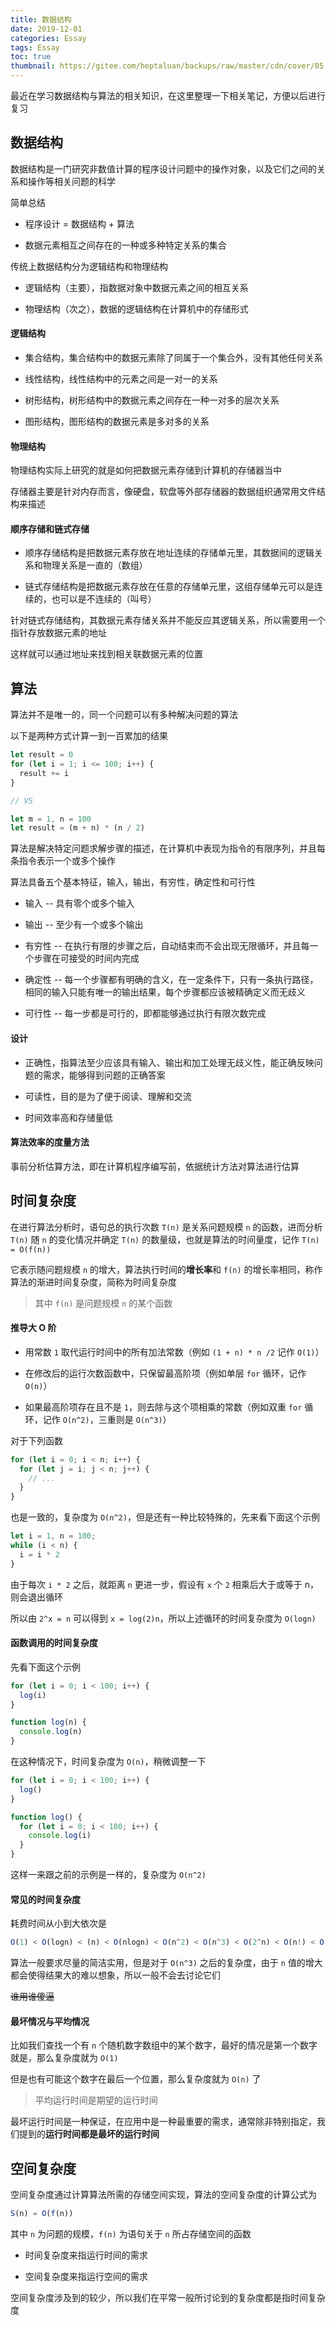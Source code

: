 ```yaml
---
title: 数据结构
date: 2019-12-01
categories: Essay
tags: Essay
toc: true
thumbnail: https://gitee.com/heptaluan/backups/raw/master/cdn/cover/05.jpg
---
```


最近在学习数据结构与算法的相关知识，在这里整理一下相关笔记，方便以后进行复习

<!--more-->

## 数据结构

数据结构是一门研究非数值计算的程序设计问题中的操作对象，以及它们之间的关系和操作等相关问题的科学

简单总结

* 程序设计 = 数据结构 + 算法

* 数据元素相互之间存在的一种或多种特定关系的集合

传统上数据结构分为逻辑结构和物理结构

* 逻辑结构（主要），指数据对象中数据元素之间的相互关系

* 物理结构（次之），数据的逻辑结构在计算机中的存储形式



#### 逻辑结构

* 集合结构，集合结构中的数据元素除了同属于一个集合外，没有其他任何关系

* 线性结构，线性结构中的元素之间是一对一的关系

* 树形结构，树形结构中的数据元素之间存在一种一对多的层次关系

* 图形结构，图形结构的数据元素是多对多的关系


#### 物理结构

物理结构实际上研究的就是如何把数据元素存储到计算机的存储器当中

存储器主要是针对内存而言，像硬盘，软盘等外部存储器的数据组织通常用文件结构来描述


#### 顺序存储和链式存储

* 顺序存储结构是把数据元素存放在地址连续的存储单元里，其数据间的逻辑关系和物理关系是一直的（数组）

* 链式存储结构是把数据元素存放在任意的存储单元里，这组存储单元可以是连续的，也可以是不连续的（叫号）

针对链式存储结构，其数据元素存储关系并不能反应其逻辑关系，所以需要用一个指针存放数据元素的地址

这样就可以通过地址来找到相关联数据元素的位置



## 算法

算法并不是唯一的，同一个问题可以有多种解决问题的算法

以下是两种方式计算一到一百累加的结果

```js
let result = 0
for (let i = 1; i <= 100; i++) {
  result += i
}

// VS

let m = 1, n = 100
let result = (m + n) * (n / 2)
```

算法是解决特定问题求解步骤的描述，在计算机中表现为指令的有限序列，并且每条指令表示一个或多个操作

算法具备五个基本特征，输入，输出，有穷性，确定性和可行性

* 输入 -- 具有零个或多个输入

* 输出 -- 至少有一个或多个输出

* 有穷性 -- 在执行有限的步骤之后，自动结束而不会出现无限循环，并且每一个步骤在可接受的时间内完成

* 确定性 -- 每一个步骤都有明确的含义，在一定条件下，只有一条执行路径，相同的输入只能有唯一的输出结果，每个步骤都应该被精确定义而无歧义

* 可行性 -- 每一步都是可行的，即都能够通过执行有限次数完成


#### 设计

* 正确性，指算法至少应该具有输入、输出和加工处理无歧义性，能正确反映问题的需求，能够得到问题的正确答案

* 可读性，目的是为了便于阅读、理解和交流

* 时间效率高和存储量低



#### 算法效率的度量方法

事前分析估算方法，即在计算机程序编写前，依据统计方法对算法进行估算


## 时间复杂度

在进行算法分析时，语句总的执行次数 `T(n)` 是关系问题规模 `n` 的函数，进而分析 `T(n)` 随 `n` 的变化情况并确定 `T(n)` 的数量级，也就是算法的时间量度，记作 `T(n) = O(f(n))`

它表示随问题规模 `n` 的增大，算法执行时间的**增长率**和 `f(n)` 的增长率相同，称作算法的渐进时间复杂度，简称为时间复杂度

> 其中 `f(n)` 是问题规模 `n` 的某个函数


#### 推导大 O 阶

* 用常数 `1` 取代运行时间中的所有加法常数（例如 `(1 + n) * n /2` 记作 `O(1)`）

* 在修改后的运行次数函数中，只保留最高阶项（例如单层 `for` 循环，记作 `O(n)`）

* 如果最高阶项存在且不是 `1`，则去除与这个项相乘的常数（例如双重 `for` 循环，记作 `O(n^2)`，三重则是 `O(n^3)`）

对于下列函数

```js
for (let i = 0; i < n; i++) {
  for (let j = i; j < n; j++) {
    // ...
  }
}
```

也是一致的，复杂度为 `O(n^2)`，但是还有一种比较特殊的，先来看下面这个示例

```js
let i = 1, n = 100;
while (i < n) {
  i = i * 2
}
```

由于每次 `i * 2` 之后，就距离 `n` 更进一步，假设有 `x` 个 `2` 相乘后大于或等于 n，则会退出循环

所以由 `2^x = n` 可以得到 `x = log(2)n`，所以上述循环的时间复杂度为 `O(logn)`


#### 函数调用的时间复杂度

先看下面这个示例

```js
for (let i = 0; i < 100; i++) {
  log(i)
}

function log(n) {
  console.log(n)
}
```

在这种情况下，时间复杂度为 `O(n)`，稍微调整一下

```js
for (let i = 0; i < 100; i++) {
  log()
}

function log() {
  for (let i = 0; i < 100; i++) {
    console.log(i)
  }
}
```

这样一来跟之前的示例是一样的，复杂度为 `O(n^2)`


#### 常见的时间复杂度

耗费时间从小到大依次是

```js
O(1) < O(logn) < (n) < O(nlogn) < O(n^2) < O(n^3) < O(2^n) < O(n!) < O(n^n)
```

算法一般要求尽量的简洁实用，但是对于 `O(n^3)` 之后的复杂度，由于 `n` 值的增大都会使得结果大的难以想象，所以一般不会去讨论它们

~~谁用谁傻逼~~


#### 最坏情况与平均情况

比如我们查找一个有 `n` 个随机数字数组中的某个数字，最好的情况是第一个数字就是，那么复杂度就为 `O(1)`

但是也有可能这个数字在最后一个位置，那么复杂度就为 `O(n)` 了

> 平均运行时间是期望的运行时间

最坏运行时间是一种保证，在应用中是一种最重要的需求，通常除非特别指定，我们提到的**运行时间都是最坏的运行时间**



## 空间复杂度

空间复杂度通过计算算法所需的存储空间实现，算法的空间复杂度的计算公式为

```js
S(n) = O(f(n))
```

其中 `n` 为问题的规模，`f(n)` 为语句关于 `n` 所占存储空间的函数

* 时间复杂度来指运行时间的需求

* 空间复杂度来指运行空间的需求

空间复杂度涉及到的较少，所以我们在平常一般所讨论到的复杂度都是指时间复杂度